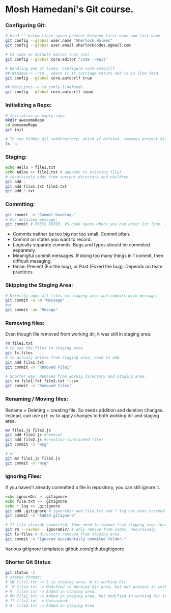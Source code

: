 # Mosh Hamedani's Git course.

### Configuring Git:
```bash 
# Used "" below since space present between first name and last name.
git config --global user.name "Sherlock Holmes"
git config --global user.email sherlockcodes.@gmail.com

# VS code as default editor (not vim)
git config --global core.editor "code --wait"

# Handling end of lines: Configure core.autocrlf
## Windows-> \r\n , where \r is carriage return and \n is line feed.
git config --global core.autocrlf true

## Mac/Linus -> \n (only linefeed).
git config --global core.autocrlf input
```

### Initializing a Repo:
```bash
# Initialise an empty repo
mkdir awesomeRepo
cd awesomeRepo
git init

# To see hidden git subdirectory, which if deleted, removes project history.
ls -a 
```

### Staging:
```bash
echo Hello > file1.txt
echo Adios >> file1.txt # appends to existing file).
# recursively adds from current directory and children.
git add .
git add file1.txt file2.txt
git add *.txt
```

### Commiting:
```bash
git commit -m "Commit heading."
# For detailed message:
git commit # PRESS ENTER. VS code opens where you can enter 1st line, then leave a line empty and then type detailed message from thrid line onwards.
```
- Commits neither be too big nor too small. Commit often.
- Commit on states you want to record.
- Logically separate  commits. Bugs and typos should be commited separately.
- Meanigful commit messages. If doing too many things in 1 commit, then difficult mesaging.
- tense: Present (Fix the bug), or Past (Foxed the bug). Depends on team practices.

### Skipping the Staging Area:
```bash
# Directly adds all files to staging area and commits with message.
git commit -a -m "Message"
#or
git commit -am "Mesage"
```

### Removing files:
Even though file removed from working dir, it was still in staging area.
```bash
rm file1.txt
# to see the files in staging area
git ls-files 
# to actualy delete from staging area, need to add
git add file1.txt
git commit -m "Removed File1"

# Shorter way: Removes from workig directory and staging area.
git rm file1.fxt file2.txt *.csv
git commit -m "Removed files"
```

### Renaming / Moving files:
Rename = Deleting + creating file. So needs addition and deletion changes. Instead, can use `git mv` to apply changes to both working dir and staging area.
```bash
mv file1.js file2.js
git add file1.js #removal
git add file2.js #creation (untracked file)
git commit -m "msg"

# or 
git mv file1.js file2.js
git commit -m "msg"
```

### Ignoring Files:
If you haven't already committed a file in repository, you can still ignore it.
```bash
echo ignoreDir > .gitignore
echo file.txt >> .gitignore
echo *.log >> .gitignore
git add .gitignore # ignoreDir and file.txt and *.log not even tracked now.
git commit -m "Added gitignore"

# If file already committed, then need to remove from staging area (but not working dir).
git rm --cached - ignoreDir/ # only remove from index, recursively
git ls-files # directory removed from staging area.
git commit -m "Ignored accidentally commited folder."
```

Various gitignore templates: github.com/github/gitignore

### Shorter Git Status
```bash
git status -s
# status format:
# SW file1.txt -> S is staging area, W is working Dir
#  M file2.txt -> Modified in Working dir area, but not present in working dir.
# M  file2.txt -> Added in staging area.
# MM file2.txt -> Added in staging area, but modified in working dir too.
# ?? file2.txt -> Untracked.
# A  file2.txt -> Added in staging Area
```